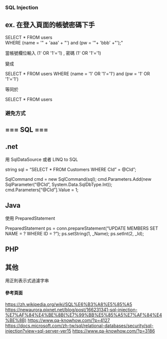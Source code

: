 
### SQL Injection ###

## ex. 在登入頁面的帳號密碼下手

 SELECT * FROM users  
 WHERE (name = '" + 'aaa' + "') and (pw = '"+ 'bbb' +"');"

 當帳號欄位輸入 (1' OR '1'='1) , 密碼 (1' OR '1'='1)

 變成

 SELECT * FROM users 
 WHERE (name = '1' OR '1'='1') and (pw = '1' OR '1'='1')

 等同於

 SELECT * FROM users

### 避免方式
## === SQL ===

## .net

用 SqlDataSource 或者 LINQ to SQL

string sql = “SELECT * FROM Customers WHERE CId” = @CId”;

SqlCommand cmd = new SqlCommand(sql);
cmd.Parameters.Add(new SqlParameter(“@CId”, System.Data.SqlDbType.Int));
cmd.Parameters[“@CId”].Value = 1;

## Java

使用 PreparedStatement

PreparedStatement ps = conn.prepareStatement(“UPDATE MEMBERS SET NAME = ? WHERE ID = ?”);
ps.setString(1, _Name);
ps.setInt(2, _Id);

## PHP



## 其他

用正則表示式過濾字串



#### 參考頁面 ####

https://zh.wikipedia.org/wiki/SQL%E6%B3%A8%E5%85%A5
https://newaurora.pixnet.net/blog/post/166231341-sql-injection-%E7%AF%84%E4%BE%8B(%E7%99%BB%E5%85%A5%E7%AF%84%E4%BE%8B)
https://www.qa-knowhow.com/?p=4127
https://docs.microsoft.com/zh-tw/sql/relational-databases/security/sql-injection?view=sql-server-ver15
https://www.qa-knowhow.com/?p=3186